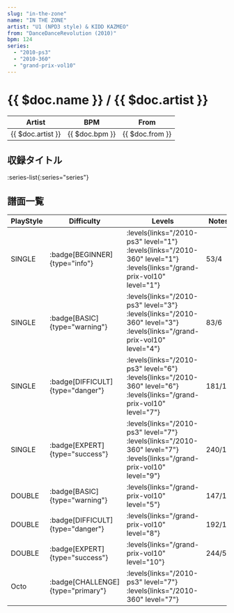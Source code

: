 ```yaml
---
slug: "in-the-zone"
name: "IN THE ZONE"
artist: "U1 (NPD3 style) & KIDD KAZMEO"
from: "DanceDanceRevolution (2010)"
bpm: 124
series:
  - "2010-ps3"
  - "2010-360"
  - "grand-prix-vol10"
---
```


# {{ $doc.name }} / {{ $doc.artist }}

|Artist|BPM|From|
|------|---|----|
|{{ $doc.artist }}|{{ $doc.bpm }}|{{ $doc.from }}|

## 収録タイトル

:series-list{:series="series"}

## 譜面一覧

|PlayStyle|Difficulty|Levels|Notes|Movie|
|---------|----------|------|-----|-----|
|SINGLE| :badge[BEGINNER]{type="info"}| :levels{links="/2010-ps3" level="1"} :levels{links="/2010-360" level="1"} :levels{links="/grand-prix-vol10" level="1"}|53/4||
|SINGLE| :badge[BASIC]{type="warning"}| :levels{links="/2010-ps3" level="3"} :levels{links="/2010-360" level="3"} :levels{links="/grand-prix-vol10" level="4"}|83/6||
|SINGLE| :badge[DIFFICULT]{type="danger"}| :levels{links="/2010-ps3" level="6"} :levels{links="/2010-360" level="6"} :levels{links="/grand-prix-vol10" level="7"}|181/10||
|SINGLE| :badge[EXPERT]{type="success"}| :levels{links="/2010-ps3" level="7"} :levels{links="/2010-360" level="7"} :levels{links="/grand-prix-vol10" level="9"}|240/16||
|DOUBLE| :badge[BASIC]{type="warning"}| :levels{links="/grand-prix-vol10" level="5"}|147/15||
|DOUBLE| :badge[DIFFICULT]{type="danger"}| :levels{links="/grand-prix-vol10" level="8"}|192/19||
|DOUBLE| :badge[EXPERT]{type="success"}| :levels{links="/grand-prix-vol10" level="10"}|244/5||
|Octo| :badge[CHALLENGE]{type="primary"}| :levels{links="/2010-ps3" level="7"} :levels{links="/2010-360" level="7"}|||
